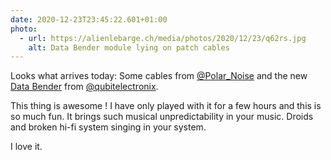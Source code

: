 ```yaml
---
date: 2020-12-23T23:45:22.601+01:00
photo:
  - url: https://alienlebarge.ch/media/photos/2020/12/23/q62rs.jpg
    alt: Data Bender module lying on patch cables
---
```

Looks what arrives today: Some cables from [@Polar_Noise](https://twitter.com/Polar_Noise) and the new [Data Bender](https://www.qubitelectronix.com/shop/data-bender) from [@qubitelectronix](https://twitter.com/qubitelectronix).

This thing is awesome ! I have only played with it for a few hours and this is so much fun. It brings such musical unpredictability in your music. Droids and broken hi-fi system singing in your system.

I love it.
